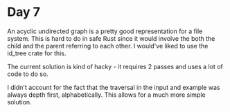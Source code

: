 # Day 7

An acyclic undirected graph is a pretty good representation for a file system.
This is hard to do in safe Rust since it would involve the both the child and the parent referring to each other.
I would've liked to use the id_tree crate for this.

The current solution is kind of hacky - it requires 2 passes and uses a lot of code to do so.

I didn't account for the fact that the traversal in the input and example was always depth first, alphabetically.
This allows for a much more simple solution.